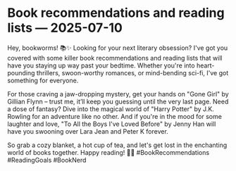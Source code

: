 # Book recommendations and reading lists — 2025-07-10

Hey, bookworms! 📚✨ Looking for your next literary obsession? I've got you covered with some killer book recommendations and reading lists that will have you staying up way past your bedtime. Whether you're into heart-pounding thrillers, swoon-worthy romances, or mind-bending sci-fi, I've got something for everyone.

For those craving a jaw-dropping mystery, get your hands on "Gone Girl" by Gillian Flynn – trust me, it’ll keep you guessing until the very last page. Need a dose of fantasy? Dive into the magical world of "Harry Potter" by J.K. Rowling for an adventure like no other. And if you're in the mood for some laughter and love, "To All the Boys I've Loved Before" by Jenny Han will have you swooning over Lara Jean and Peter K forever.

So grab a cozy blanket, a hot cup of tea, and let's get lost in the enchanting world of books together. Happy reading! 📖💕 #BookRecommendations #ReadingGoals #BookNerd